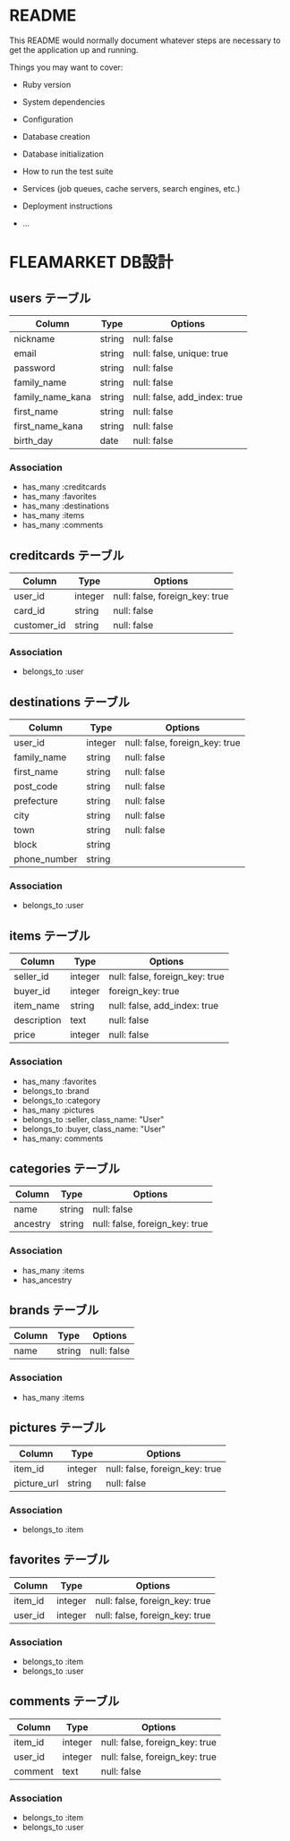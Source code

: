 # README

This README would normally document whatever steps are necessary to get the
application up and running.

Things you may want to cover:

* Ruby version

* System dependencies

* Configuration

* Database creation

* Database initialization

* How to run the test suite

* Services (job queues, cache servers, search engines, etc.)

* Deployment instructions

* ...

# FLEAMARKET DB設計
## users テーブル
|Column|Type|Options|
|------|----|-------|
|nickname|string|null: false|
|email|string|null: false, unique: true|
|password|string|null: false|
|family_name|string|null: false|
|family_name_kana|string|null: false, add_index: true|
|first_name|string|null: false|
|first_name_kana|string|null: false|
|birth_day|date|null: false|
### Association
- has_many :creditcards
- has_many :favorites
- has_many :destinations
- has_many :items
- has_many :comments

## creditcards テーブル
|Column|Type|Options|
|------|----|-------|
|user_id|integer|null: false, foreign_key: true|
|card_id|string|null: false|
|customer_id|string|null: false|
### Association
- belongs_to :user

## destinations テーブル
|Column|Type|Options|
|------|----|-------|
|user_id|integer|null: false, foreign_key: true|
|family_name|string|null: false|
|first_name|string|null: false|
|post_code|string|null: false|
|prefecture|string|null: false|
|city|string|null: false|
|town|string|null: false|
|block|string|
|phone_number|string|
### Association
- belongs_to :user

## items テーブル
|Column|Type|Options|
|------|----|-------|
|seller_id|integer|null: false, foreign_key: true|
|buyer_id|integer|foreign_key: true|
|item_name|string|null: false, add_index: true|
|description|text|null: false|
|price|integer|null: false|
### Association
- has_many :favorites
- belongs_to :brand 
- belongs_to :category 
- has_many :pictures
- belongs_to :seller, class_name: "User"
- belongs_to :buyer, class_name: "User"
- has_many: comments

## categories テーブル
|Column|Type|Options|
|------|----|-------|
|name|string|null: false|
|ancestry|string|null: false, foreign_key: true|
### Association
- has_many :items
- has_ancestry

## brands テーブル
|Column|Type|Options|
|------|----|-------|
|name|string|null: false|
### Association
- has_many :items

## pictures テーブル
|Column|Type|Options|
|------|----|-------|
|item_id|integer|null: false, foreign_key: true|
|picture_url|string|null: false|
### Association
- belongs_to :item

## favorites テーブル
|Column|Type|Options|
|------|----|-------|
|item_id|integer|null: false, foreign_key: true|
|user_id|integer|null: false, foreign_key: true|
### Association
- belongs_to :item
- belongs_to :user

## comments テーブル
|Column|Type|Options|
|------|----|-------|
|item_id|integer|null: false, foreign_key: true|
|user_id|integer|null: false, foreign_key: true|
|comment|text|null: false|
### Association
- belongs_to :item
- belongs_to :user
